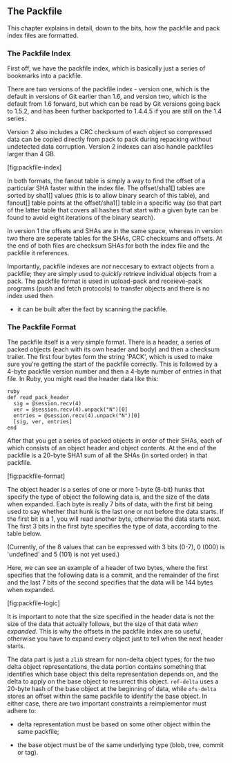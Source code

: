 ## The Packfile ##

This chapter explains in detail, down to the bits, how the packfile and 
pack index files are formatted.

### The Packfile Index ###

First off, we have the packfile index, which is basically just a series of 
bookmarks into a packfile. 

There are two versions of the packfile index - version one, which is the default
in versions of Git earlier than 1.6, and version two, which is the default
from 1.6 forward, but which can be read by Git versions going back to 1.5.2, and
has been further backported to 1.4.4.5 if you are still on the 1.4 series.

Version 2 also includes a CRC checksum of each object so compressed data 
can be copied directly from pack to pack during repacking without 
undetected data corruption.  Version 2 indexes can also handle packfiles
larger than 4 GB.

[fig:packfile-index]

In both formats, the fanout table is simply a way to find the offset of a
particular SHA faster within the index file.  The offset/sha1[]
tables are sorted by sha1[] values (this is to allow binary search of this
table), and fanout[] table points at the offset/sha1[] table in a specific
way (so that part of the latter table that covers all hashes that start
with a given byte can be found to avoid eight iterations of the binary
search).

In version 1 the offsets and SHAs are in the same space, whereas in version two 
there are seperate tables
for the SHAs, CRC checksums and offsets.  At the end of both files are 
checksum SHAs for both the index file and the packfile it references.

Importantly, packfile indexes are *not* neccesary to extract objects from
a packfile; they are simply used to *quickly* retrieve individual objects from
a pack.  The packfile format is used in upload-pack and receieve-pack programs
(push and fetch protocols) to transfer objects and there is no index used then
- it can be built after the fact by scanning the packfile.

### The Packfile Format ###

The packfile itself is a very simple format.  There is a header, a series of
packed objects (each with its own header and body) and then a checksum trailer.
The first four bytes form the string 'PACK', which is used to make sure 
you're getting the start of the packfile correctly.  This is followed by a 4-byte
packfile version number and then a 4-byte number of entries in that file.  In
Ruby, you might read the header data like this:

	ruby
	def read_pack_header
	  sig = @session.recv(4)
	  ver = @session.recv(4).unpack("N")[0]
	  entries = @session.recv(4).unpack("N")[0]
	  [sig, ver, entries]
	end

After that you get a series of packed objects in order of their SHAs, each of
which consists of an object header and object contents.  At the end
of the packfile is a 20-byte SHA1 sum of all the SHAs (in sorted order) in that
packfile. 

[fig:packfile-format]

The object header is a series of one or more 1-byte (8-bit) hunks that
specify the type of object the following data is, and the size of the data
when expanded.  Each byte is really 7 bits of data, with the first bit being
used to say whether that hunk is the last one or not before the data starts.  If
the first bit is a 1, you will read another byte, otherwise the data starts
next.  The first 3 bits in the first byte specifies the type of data, 
according to the table below. 

(Currently, of the 8 values that can be expressed
with 3 bits (0-7), 0 (000) is 'undefined' and 5 (101) is not yet used.)

Here, we can see an example of a header of two bytes, where the first
specifies that the following data is a commit, and the remainder of the first
and the last 7 bits of the second specifies that the data will be 144 bytes
when expanded.

[fig:packfile-logic]

It is important to note that the size specified in the header data is not 
the size of the data that actually follows, but the size of that data *when 
expanded*. This is why the offsets in the packfile index are so useful, 
otherwise you have to expand every object just to tell when the next header 
starts.

The data part is just a `zlib` stream for non-delta object types; for the two
delta object representations, the data portion contains something that
identifies which base object this delta representation depends on, and the
delta to apply on the base object to resurrect this object.  `ref-delta`
uses a 20-byte hash of the base object at the beginning of data, while
`ofs-delta` stores an offset within the same packfile to identify the base
object.  In either case, there are two important constraints a reimplementor must
adhere to:

* delta representation must be based on some other object within the same
  packfile;

* the base object must be of the same underlying type (blob, tree, commit
  or tag).
